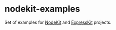 # nodekit-examples

Set of examples for [NodeKit](https://github.com/gravity-ui/nodekit) and [ExpressKit](https://github.com/gravity-ui/expresskit) projects.
